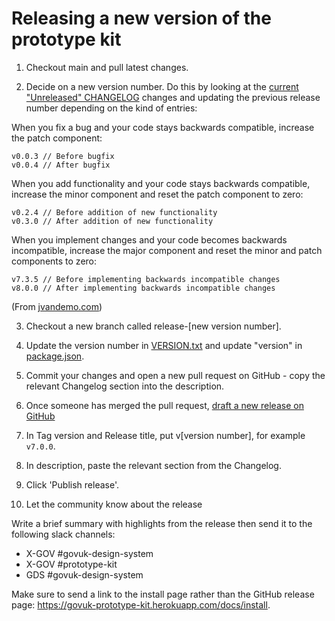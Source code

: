 # Releasing a new version of the prototype kit

1. Checkout main and pull latest changes.

2. Decide on a new version number. Do this by looking at the [current "Unreleased" CHANGELOG](../CHANGELOG.md) changes and updating the previous release number depending on the kind of entries:

When you fix a bug and your code stays backwards compatible, increase the patch component:

```
v0.0.3 // Before bugfix
v0.0.4 // After bugfix
```

When you add functionality and your code stays backwards compatible, increase the minor component and reset the patch component to zero:

```
v0.2.4 // Before addition of new functionality
v0.3.0 // After addition of new functionality
```

When you implement changes and your code becomes backwards incompatible, increase the major component and reset the minor and patch components to zero:

```
v7.3.5 // Before implementing backwards incompatible changes
v8.0.0 // After implementing backwards incompatible changes
```

(From [jvandemo.com](https://www.jvandemo.com/a-simple-guide-to-semantic-versioning/))

3. Checkout a new branch called release-[new version number].

4. Update the version number in [VERSION.txt](/VERSION.txt) and update "version" in [package.json](/package.json#L4).

5. Commit your changes and open a new pull request on GitHub - copy the relevant Changelog section into the description.

6. Once someone has merged the pull request, [draft a new release on GitHub](https://github.com/alphagov/govuk-prototype-kit/releases)

7. In Tag version and Release title, put v[version number], for example `v7.0.0`.

8. In description, paste the relevant section from the Changelog.

9. Click 'Publish release'.

10. Let the community know about the release

Write a brief summary with highlights from the release then send it to the following slack channels:

- X-GOV #govuk-design-system
- X-GOV #prototype-kit
- GDS #govuk-design-system

Make sure to send a link to the install page rather than the GitHub release page: https://govuk-prototype-kit.herokuapp.com/docs/install.
